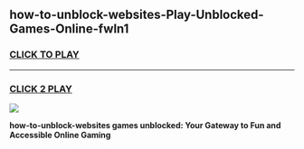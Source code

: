 
## how-to-unblock-websites-Play-Unblocked-Games-Online-fwln1
<h3>
<a href="https://premium76.site?title=how-to-unblock-websites&ref=25A">CLICK TO PLAY</a></h3>
<hr>

<h3>
<a href="https://premium76.site?title=how-to-unblock-websites&ref=25A">CLICK 2 PLAY</a>
  
</h3>

<a href="https://premium76.site?title=how-to-unblock-websites&ref=25A"><img src="https://clearcache.store/games.png"></a>


**how-to-unblock-websites games unblocked: Your Gateway to Fun and Accessible Online Gaming**
